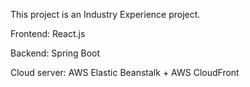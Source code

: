 This project is an Industry Experience project.

Frontend: React.js

Backend: Spring Boot

Cloud server: AWS Elastic Beanstalk + AWS CloudFront
